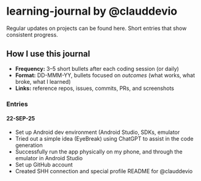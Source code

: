 # learning-journal by @clauddevio
Regular updates on projects can be found here. 
Short entries that show consistent progress. 

## How I use this journal
- **Frequency:** 3–5 short bullets after each coding session (or daily)
- **Format:** DD-MMM-YY, bullets focused on *outcomes* (what works, what broke, what I learned)
- **Links:** reference repos, issues, commits, PRs, and screenshots

### Entries

#### 22-SEP-25
- Set up Android dev environment (Android Studio, SDKs, emulator
- Tried out a simple idea (EyeBreak) using ChatGPT to assist in the code generation
- Successfully run the app physically on my phone, and through the emulator in Android Studio
- Set up GitHub account
- Created SHH connection and special profile README for @clauddevio
